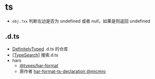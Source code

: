 # ts

- `obj.?xx` 判断左边是否为 undefined 或者 null，如果是则返回 undefined

## .d.ts

- [DefinitelyTyped](https://github.com/DefinitelyTyped/DefinitelyTyped) .d.ts 的仓库
- [[TypeSearch]](https://microsoft.github.io/TypeSearch/) 搜索.d.ts
- hars
  - [@types/har-format](https://github.com/DefinitelyTyped/DefinitelyTyped/tree/master/types/har-format)
  - 原作者 [har-format-ts-declaration @micmro](https://github.com/micmro/har-format-ts-declaration)
